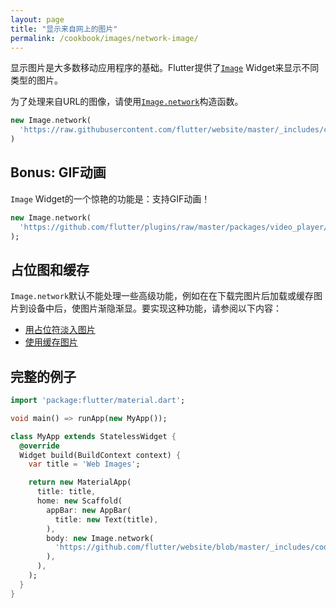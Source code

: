 ```yaml
---
layout: page
title: "显示来自网上的图片"
permalink: /cookbook/images/network-image/
---
```


显示图片是大多数移动应用程序的基础。Flutter提供了[`Image`](https://docs.flutter.io/flutter/widgets/Image-class.html) Widget来显示不同类型的图片。

为了处理来自URL的图像，请使用[`Image.network`](https://docs.flutter.io/flutter/widgets/Image/Image.network.html)构造函数。

```dart
new Image.network(
  'https://raw.githubusercontent.com/flutter/website/master/_includes/code/layout/lakes/images/lake.jpg',
)
```

## Bonus: GIF动画

`Image` Widget的一个惊艳的功能是：支持GIF动画！

```dart
new Image.network(
  'https://github.com/flutter/plugins/raw/master/packages/video_player/doc/demo_ipod.gif?raw=true',
);
```

## 占位图和缓存

`Image.network`默认不能处理一些高级功能，例如在在下载完图片后加载或缓存图片到设备中后，使图片渐隐渐显。要实现这种功能，请参阅以下内容：

  * [用占位符淡入图片](/cookbook/images/fading-in-images/)
  * [使用缓存图片](/cookbook/images/cached-images/)

## 完整的例子

```dart
import 'package:flutter/material.dart';

void main() => runApp(new MyApp());

class MyApp extends StatelessWidget {
  @override
  Widget build(BuildContext context) {
    var title = 'Web Images';

    return new MaterialApp(
      title: title,
      home: new Scaffold(
        appBar: new AppBar(
          title: new Text(title),
        ),
        body: new Image.network(
          'https://github.com/flutter/website/blob/master/_includes/code/layout/lakes/images/lake.jpg?raw=true',
        ),
      ),
    );
  }
}
```
